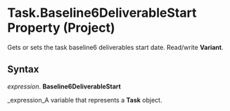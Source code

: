
# Task.Baseline6DeliverableStart Property (Project)

Gets or sets the task baseline6 deliverables start date. Read/write  **Variant**.


## Syntax

 _expression_. **Baseline6DeliverableStart**

 _expression_A variable that represents a  **Task** object.

